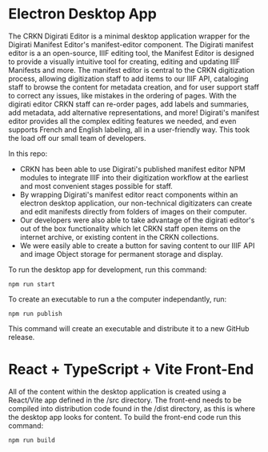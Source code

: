 # Electron Desktop App 
The CRKN Digirati Editor is a minimal desktop application wrapper for the Digirati Manifest Editor's manifest-editor component. The Digirati manifest editor is a an open-source, IIIF editing tool, the Manifest Editor is designed to provide a visually intuitive tool for creating, editing and updating IIIF Manifests and more. The manifest editor is central to the CRKN digitization process, allowing digitization staff to add items to our IIIF API, cataloging staff to browse the content for metadata creation, and for user support staff to correct any issues, like mistakes in the ordering of pages. ​With the digirati editor CRKN staff can re-order pages, add labels and summaries, add metadata, add alternative representations, and more! ​Digirati's manifest editor provides all the complex editing features we needed, and even supports French and English labeling, all in a user-friendly way. This took the load off our small team of developers.

In this repo:
- CRKN has been able to use Digirati's published manifest editor NPM modules to integrate IIIF into their digitization workflow at the earliest and most convenient stages possible for staff. ​
- By wrapping Digirati's manifest editor react components within an electron desktop application, our non-technical digitizaters can create and edit manifests directly from folders of images on their computer. ​
- Our developers were also able to take advantage of the digirati editor's out of the box functionality which let CRKN staff open items on the internet archive, or existing content in the CRKN collections. ​
- We were easily able to create a button for saving content to our IIIF API and image Object storage for permanent storage and display. 

To run the desktop app for development, run this command:
```
npm run start
```

To create an executable to run a the computer independantly, run:
```
npm run publish
```
This command will create an executable and distribute it to a new GitHub release.


# React + TypeScript + Vite Front-End
All of the content within the desktop application is created using a React/Vite app defined in the /src directory.
The front-end needs to be compiled into distribution code found in the /dist directory, as this is where the desktop app looks for content.
To build the front-end code run this command:
```
npm run build
```
